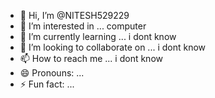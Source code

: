 - 👋 Hi, I’m @NITESH529229
- 👀 I’m interested in ... computer 
- 🌱 I’m currently learning ... i dont know
- 💞️ I’m looking to collaborate on ... i dont know
- 📫 How to reach me ... i dont know
- 😄 Pronouns: ...
- ⚡ Fun fact: ...

<!---
NITESH529229/NITESH529229 is a ✨ special ✨ repository because its `README.md` (this file) appears on your GitHub profile.
You can click the Preview link to take a look at your changes.
--->
